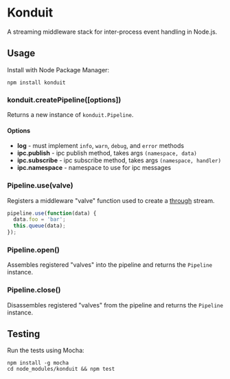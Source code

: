 Konduit
=======

A streaming middleware stack for inter-process event handling in Node.js.

## Usage

Install with Node Package Manager:

```
npm install konduit
```

### konduit.createPipeline([options])

Returns a new instance of `konduit.Pipeline`.

#### Options

* **log** - must implement `info`, `warn`, `debug`, and `error` methods
* **ipc.publish** - ipc publish method, takes args `(namespace, data)`
* **ipc.subscribe** - ipc subscribe method, takes args `(namespace, handler)`
* **ipc.namespace** - namespace to use for ipc messages

### Pipeline.use(valve)

Registers a middleware "valve" function used to create a
[through](https://www.npmjs.com/package/through) stream.

```js
pipeline.use(function(data) {
  data.foo = 'bar';
  this.queue(data);
});
```

### Pipeline.open()

Assembles registered "valves" into the pipeline and returns the `Pipeline`
instance.

### Pipeline.close()

Disassembles registered "valves" from the pipeline and returns the `Pipeline` 
instance.

## Testing

Run the tests using Mocha:

```
npm install -g mocha
cd node_modules/konduit && npm test
```
